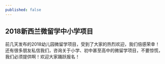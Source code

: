 ```yaml
---
published: false
---
```

## 2018新西兰微留学中小学项目

前几天发布的2018幼儿园微留学项目，受到了大家的热烈欢迎，我们倍感荣幸！还有很多朋友私信我们，咨询关于小学、初中甚至高中的微留学项目，不要惊慌，我们必须提供啊！欢迎大家踊跃报名！
